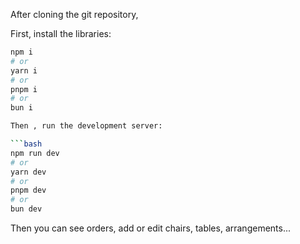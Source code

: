 After cloning the git repository, 

First, install the libraries:

```bash
npm i
# or
yarn i
# or
pnpm i
# or
bun i

Then , run the development server:

```bash
npm run dev
# or
yarn dev
# or
pnpm dev
# or
bun dev
```

Then you can see orders, add or edit chairs, tables, arrangements...
